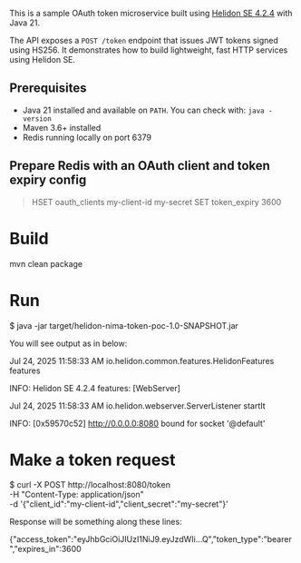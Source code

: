 This is a sample OAuth token microservice built using [Helidon SE 4.2.4](https://helidon.io/docs/v4) with Java 21.

The API exposes a `POST /token` endpoint that issues JWT tokens signed using HS256. It demonstrates how to build lightweight, fast HTTP services using Helidon SE.

## Prerequisites

- Java 21 installed and available on `PATH`. You can check with: `java -version`
- Maven 3.6+ installed
- Redis running locally on port 6379

## Prepare Redis with an OAuth client and token expiry config
> HSET oauth_clients my-client-id my-secret
> SET token_expiry 3600

# Build
mvn clean package

# Run
$ java  -jar target/helidon-nima-token-poc-1.0-SNAPSHOT.jar 

You will see output as in below: 

Jul 24, 2025 11:58:33 AM io.helidon.common.features.HelidonFeatures features

INFO: Helidon SE 4.2.4 features: [WebServer]

Jul 24, 2025 11:58:33 AM io.helidon.webserver.ServerListener startIt

INFO: [0x59570c52] http://0.0.0.0:8080 bound for socket '@default'

# Make a token request 
$ curl -X POST http://localhost:8080/token \
  -H "Content-Type: application/json" \
  -d '{"client_id":"my-client-id","client_secret":"my-secret"}'

Response will be something along these lines: 

{"access_token":"eyJhbGciOiJIUzI1NiJ9.eyJzdWIi...Q","token_type":"bearer","expires_in":3600
